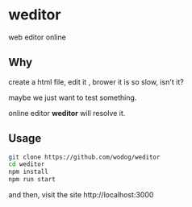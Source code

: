 # weditor

web editor online

## Why

create a html file, edit it , brower it is so slow, isn't it?

maybe we just want to test something.

online editor **weditor** will resolve it.

## Usage

```bash
git clone https://github.com/wodog/weditor
cd weditor
npm install 
npm run start
```
and then, visit the site http://localhost:3000
